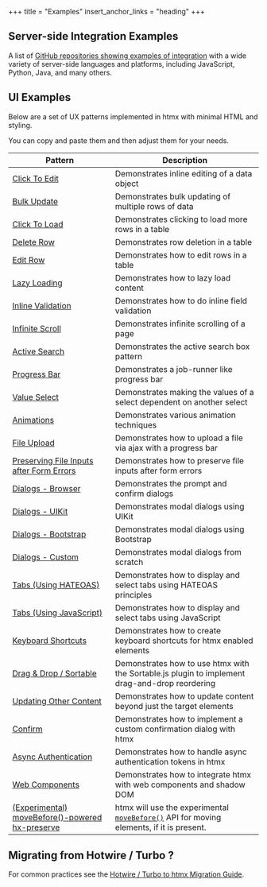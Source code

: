 +++
title = "Examples"
insert_anchor_links = "heading"
+++

## Server-side Integration Examples

A list of [GitHub repositories showing examples of integration](@/server-examples.md) with a wide variety of
server-side languages and platforms, including JavaScript, Python, Java, and many others.

## UI Examples

Below are a set of UX patterns implemented in htmx with minimal HTML and styling.

You can copy and paste them and then adjust them for your needs.

| Pattern                                                                     | Description                                                                                                                                        |
|-----------------------------------------------------------------------------|----------------------------------------------------------------------------------------------------------------------------------------------------|
| [Click To Edit](@/examples/click-to-edit.md)                                | Demonstrates inline editing of a data object                                                                                                       |
| [Bulk Update](@/examples/bulk-update.md)                                    | Demonstrates bulk updating of multiple rows of data                                                                                                |
| [Click To Load](@/examples/click-to-load.md)                                | Demonstrates clicking to load more rows in a table                                                                                                 |
| [Delete Row](@/examples/delete-row.md)                                      | Demonstrates row deletion in a table                                                                                                               |
| [Edit Row](@/examples/edit-row.md)                                          | Demonstrates how to edit rows in a table                                                                                                           |
| [Lazy Loading](@/examples/lazy-load.md)                                     | Demonstrates how to lazy load content                                                                                                              |
| [Inline Validation](@/examples/inline-validation.md)                        | Demonstrates how to do inline field validation                                                                                                     |
| [Infinite Scroll](@/examples/infinite-scroll.md)                            | Demonstrates infinite scrolling of a page                                                                                                          |
| [Active Search](@/examples/active-search.md)                                | Demonstrates the active search box pattern                                                                                                         |
| [Progress Bar](@/examples/progress-bar.md)                                  | Demonstrates a job-runner like progress bar                                                                                                        |
| [Value Select](@/examples/value-select.md)                                  | Demonstrates making the values of a select dependent on another select                                                                             |
| [Animations](@/examples/animations.md)                                      | Demonstrates various animation techniques                                                                                                          |
| [File Upload](@/examples/file-upload.md)                                    | Demonstrates how to upload a file via ajax with a progress bar                                                                                     |
| [Preserving File Inputs after Form Errors](@/examples/file-upload-input.md) | Demonstrates how to preserve file inputs after form errors                                                                                         |
| [Dialogs - Browser](@/examples/dialogs.md)                                  | Demonstrates the prompt and confirm dialogs                                                                                                        |
| [Dialogs - UIKit](@/examples/modal-uikit.md)                                | Demonstrates modal dialogs using UIKit                                                                                                             |
| [Dialogs - Bootstrap](@/examples/modal-bootstrap.md)                        | Demonstrates modal dialogs using Bootstrap                                                                                                         |
| [Dialogs - Custom](@/examples/modal-custom.md)                              | Demonstrates modal dialogs from scratch                                                                                                            |
| [Tabs (Using HATEOAS)](@/examples/tabs-hateoas.md)                          | Demonstrates how to display and select tabs using HATEOAS principles                                                                               |
| [Tabs (Using JavaScript)](@/examples/tabs-javascript.md)                    | Demonstrates how to display and select tabs using JavaScript                                                                                       |
| [Keyboard Shortcuts](@/examples/keyboard-shortcuts.md)                      | Demonstrates how to create keyboard shortcuts for htmx enabled elements                                                                            |
| [Drag & Drop / Sortable](@/examples/sortable.md)                            | Demonstrates how to use htmx with the Sortable.js plugin to implement drag-and-drop reordering                                                     |
| [Updating Other Content](@/examples/update-other-content.md)                | Demonstrates how to update content beyond just the target elements                                                                                 |
| [Confirm](@/examples/confirm.md)                                            | Demonstrates how to implement a custom confirmation dialog with htmx                                                                               |
| [Async Authentication](@/examples/async-auth.md)                            | Demonstrates how to handle async authentication tokens in htmx                                                                                     |
| [Web Components](@/examples/web-components.md)                              | Demonstrates how to integrate htmx with web components and shadow DOM                                                                              |
| [(Experimental) moveBefore()-powered hx-preserve](/examples/move-before)    | htmx will use the experimental [`moveBefore()`](https://cr-status.appspot.com/feature/5135990159835136) API for moving elements, if it is present. |

## Migrating from Hotwire / Turbo ?

For common practices see the [Hotwire / Turbo to htmx Migration Guide](@/migration-guide-hotwire-turbo.md).
